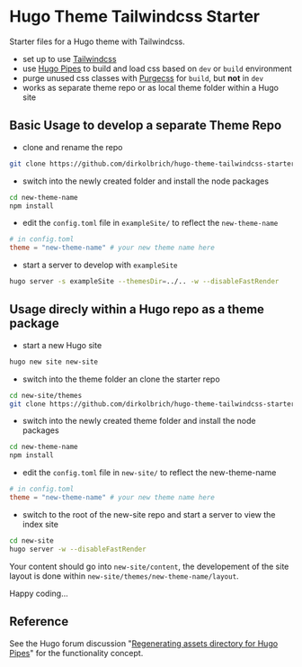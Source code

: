 # Hugo Theme Tailwindcss Starter

Starter files for a Hugo theme with Tailwindcss.

- set up to use [Tailwindcss](https://tailwindcss.com)
- use [Hugo Pipes](https://gohugo.io/hugo-pipes/) to build and load css based on `dev` or `build` environment
- purge unused css classes with [Purgecss](https://www.purgecss.com) for `build`, but __not__ in `dev`
- works as separate theme repo or as local theme folder within a Hugo site

## Basic Usage to develop a separate Theme Repo

- clone and rename the repo

```bash
git clone https://github.com/dirkolbrich/hugo-theme-tailwindcss-starter new-theme-name
```

- switch into the newly created folder and install the node packages

```bash
cd new-theme-name
npm install
```

- edit the `config.toml` file in `exampleSite/` to reflect the `new-theme-name`

```toml
# in config.toml
theme = "new-theme-name" # your new theme name here
```

- start a server to develop with `exampleSite`

```bash
hugo server -s exampleSite --themesDir=../.. -w --disableFastRender
```

## Usage direcly within a Hugo repo as a theme package

- start a new Hugo site

```bash
hugo new site new-site
```

- switch into the theme folder an clone the starter repo

```bash
cd new-site/themes
git clone https://github.com/dirkolbrich/hugo-theme-tailwindcss-starter new-theme-name
```

- switch into the newly created theme folder and install the node packages

```bash
cd new-theme-name
npm install
```

- edit the `config.toml` file in `new-site/` to reflect the new-theme-name

```toml
# in config.toml
theme = "new-theme-name" # your new theme name here
```

- switch to the root of the new-site repo and start a server to view the index site

```bash
cd new-site
hugo server -w --disableFastRender
```

Your content should go into `new-site/content`, the developement of the site layout is done within `new-site/themes/new-theme-name/layout`.

Happy coding...

## Reference

See the Hugo forum discussion "[Regenerating assets directory for Hugo Pipes](https://discourse.gohugo.io/t/regenerating-assets-directory-for-hugo-pipes-solved/13175)" for the functionality concept.